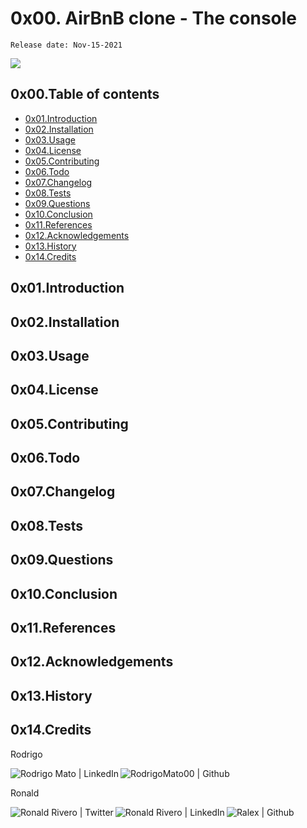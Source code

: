# 0x00. AirBnB clone - The console 
`Release date: Nov-15-2021`
<!-- share on twitter -->
[![](https://img.shields.io/twitter/url?style=social&url=https%3A%2F%2Fgithub.com%2Fralexrivero%2FAirBnB_clone)](https://img.shields.io/twitter/url?style=social&url=https%3A%2F%2Fgithub.com%2Fralexrivero%2FAirBnB_clone)

## 0x00.Table of contents

* [0x01.Introduction](#0x01.Introduction)
* [0x02.Installation](#0x02.Installation)
* [0x03.Usage](#0x03.Usage)
* [0x04.License](#0x04.License)
* [0x05.Contributing](#0x05.Contributing)
* [0x06.Todo](#0x06.Todo)
* [0x07.Changelog](#0x07.Changelog)
* [0x08.Tests](#0x08.Tests)
* [0x09.Questions](#0x09.Questions)
* [0x10.Conclusion](#0x10.Conclusion)
* [0x11.References](#0x11.References)
* [0x12.Acknowledgements](#0x12.Acknowledgements)
* [0x13.History](#0x13.History)
* [0x14.Credits](#0x14.Credits)

## 0x01.Introduction

## 0x02.Installation

## 0x03.Usage

## 0x04.License

## 0x05.Contributing

## 0x06.Todo

## 0x07.Changelog

## 0x08.Tests

## 0x09.Questions

## 0x10.Conclusion

## 0x11.References

## 0x12.Acknowledgements

## 0x13.History

## 0x14.Credits

Rodrigo

<a href="https://www.linkedin.com/in/rodrigo-mato-pla/" target="_blank">  <img align="left" alt="Rodrigo Mato | LinkedIn" src="https://img.shields.io/badge/LinkedIn-blue?style=social&logo=linkedin" /> </a>

<a href="https://github.com/RodrigoMato00/" target="_blank">  <img align="left" src="https://img.shields.io/github/followers/RodrigoMato00?style=social" alt="RodrigoMato00 | Github"> </a>

<br/>

Ronald

<a href="https://twitter.com/ralex_uy" target="_blank">  <img align="left" alt="Ronald Rivero | Twitter" src="https://img.shields.io/twitter/follow/ralex_uy?style=social" /> </a>

<a href="https://www.linkedin.com/in/ronald-rivero/" target="_blank">  <img align="left" alt="Ronald Rivero | LinkedIn" src="https://img.shields.io/badge/LinkedIn-blue?style=social&logo=linkedin" /> </a>

<a href="https://github.com/ralexrivero/" target="_blank">  <img align="left" src="https://img.shields.io/github/followers/ralexrivero?style=social" alt="Ralex | Github"> </a>

<br/>